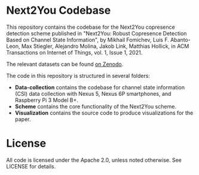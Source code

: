 Next2You Codebase
==================================

This repository contains the codebase for the Next2You copresence detection scheme published in "Next2You: Robust Copresence Detection Based on Channel State Information", by Mikhail Fomichev, Luis F. Abanto-Leon, Max Stiegler, Alejandro Molina, Jakob Link, Matthias Hollick, in ACM Transactions on Internet of Things, vol. 1, Issue 1, 2021.

The relevant datasets can be found [on Zenodo](https://doi.org/10.5281/zenodo.5105815).

The code in this repository is structured in several folders:

- **Data-collection** contains the codebase for channel state information (CSI) data collection with Nexus 5, Nexus 6P smartphones, and Raspberry Pi 3 Model B+. 
- **Scheme** contains the core functionality of the Next2You scheme. 
- **Visualization** contains the source code to produce visualizations for the paper. 

# License
All code is licensed under the Apache 2.0, unless noted otherwise. See LICENSE for details.
